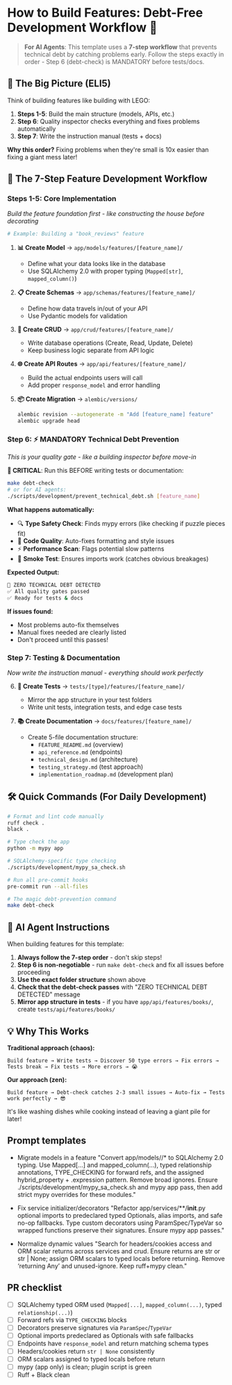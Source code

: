 # How to Build Features: Debt-Free Development Workflow 🚀

> **For AI Agents**: This template uses a **7-step workflow** that prevents technical debt by catching problems early. Follow the steps exactly in order - Step 6 (debt-check) is MANDATORY before tests/docs.

## 🧠 The Big Picture (ELI5)

Think of building features like building with LEGO:
1. **Steps 1-5**: Build the main structure (models, APIs, etc.)
2. **Step 6**: Quality inspector checks everything and fixes problems automatically 
3. **Step 7**: Write the instruction manual (tests + docs)

**Why this order?** Fixing problems when they're small is 10x easier than fixing a giant mess later!

## 🚀 The 7-Step Feature Development Workflow

### **Steps 1-5: Core Implementation** 
*Build the feature foundation first - like constructing the house before decorating*

```bash
# Example: Building a "book_reviews" feature
```

1. **📊 Create Model** → `app/models/features/[feature_name]/`
   - Define what your data looks like in the database
   - Use SQLAlchemy 2.0 with proper typing (`Mapped[str]`, `mapped_column()`)

2. **📋 Create Schemas** → `app/schemas/features/[feature_name]/`  
   - Define how data travels in/out of your API
   - Use Pydantic models for validation

3. **🔧 Create CRUD** → `app/crud/features/[feature_name]/`
   - Write database operations (Create, Read, Update, Delete)
   - Keep business logic separate from API logic

4. **🌐 Create API Routes** → `app/api/features/[feature_name]/`
   - Build the actual endpoints users will call
   - Add proper `response_model` and error handling

5. **📦 Create Migration** → `alembic/versions/`
   ```bash
   alembic revision --autogenerate -m "Add [feature_name] feature"
   alembic upgrade head
   ```

### **Step 6: ⚡ MANDATORY Technical Debt Prevention** 
*This is your quality gate - like a building inspector before move-in*

**🚨 CRITICAL**: Run this BEFORE writing tests or documentation:

```bash
make debt-check
# or for AI agents:
./scripts/development/prevent_technical_debt.sh [feature_name]
```

**What happens automatically:**
- 🔍 **Type Safety Check**: Finds mypy errors (like checking if puzzle pieces fit)
- 🧹 **Code Quality**: Auto-fixes formatting and style issues  
- ⚡ **Performance Scan**: Flags potential slow patterns
- 🚨 **Smoke Test**: Ensures imports work (catches obvious breakages)

**Expected Output:**
```bash
🎉 ZERO TECHNICAL DEBT DETECTED
✅ All quality gates passed  
✅ Ready for tests & docs
```

**If issues found:**
- Most problems auto-fix themselves
- Manual fixes needed are clearly listed
- Don't proceed until this passes!

### **Step 7: Testing & Documentation**
*Now write the instruction manual - everything should work perfectly*

6. **🧪 Create Tests** → `tests/[type]/features/[feature_name]/`
   - Mirror the app structure in your test folders
   - Write unit tests, integration tests, and edge case tests

7. **📚 Create Documentation** → `docs/features/[feature_name]/`
   - Create 5-file documentation structure:
     - `FEATURE_README.md` (overview)  
     - `api_reference.md` (endpoints)
     - `technical_design.md` (architecture)
     - `testing_strategy.md` (test approach)
     - `implementation_roadmap.md` (development plan)

## 🛠️ Quick Commands (For Daily Development)

```bash
# Format and lint code manually
ruff check .
black .

# Type check the app
python -m mypy app

# SQLAlchemy-specific type checking  
./scripts/development/mypy_sa_check.sh

# Run all pre-commit hooks
pre-commit run --all-files

# The magic debt-prevention command
make debt-check
```

## 🤖 AI Agent Instructions

When building features for this template:

1. **Always follow the 7-step order** - don't skip steps!
2. **Step 6 is non-negotiable** - run `make debt-check` and fix all issues before proceeding
3. **Use the exact folder structure** shown above
4. **Check that the debt-check passes** with "ZERO TECHNICAL DEBT DETECTED" message
5. **Mirror app structure in tests** - if you have `app/api/features/books/`, create `tests/api/features/books/`

## 💡 Why This Works

**Traditional approach (chaos):**
```
Build feature → Write tests → Discover 50 type errors → Fix errors → Tests break → Fix tests → More errors → 😭
```

**Our approach (zen):**  
```
Build feature → Debt-check catches 2-3 small issues → Auto-fix → Tests work perfectly → 😎
```

It's like washing dishes while cooking instead of leaving a giant pile for later!

## Prompt templates

- Migrate models in a feature
  "Convert app/models/<feature>/* to SQLAlchemy 2.0 typing. Use Mapped[...] and mapped_column(...), typed relationship annotations, TYPE_CHECKING for forward refs, and the assigned hybrid_property + .expression pattern. Remove broad ignores. Ensure ./scripts/development/mypy_sa_check.sh and mypy app pass, then add strict mypy overrides for these modules."

- Fix service initializer/decorators
  "Refactor app/services/**/__init__.py optional imports to predeclared typed Optionals, alias imports, and safe no-op fallbacks. Type custom decorators using ParamSpec/TypeVar so wrapped functions preserve their signatures. Ensure mypy app passes."

- Normalize dynamic values
  "Search for headers/cookies access and ORM scalar returns across services and crud. Ensure returns are str or str | None; assign ORM scalars to typed locals before returning. Remove ‘returning Any’ and unused-ignore. Keep ruff+mypy clean."

## PR checklist

- [ ] SQLAlchemy typed ORM used (`Mapped[...]`, `mapped_column(...)`, typed `relationship(...)`)
- [ ] Forward refs via `TYPE_CHECKING` blocks
- [ ] Decorators preserve signatures via `ParamSpec`/`TypeVar`
- [ ] Optional imports predeclared as Optionals with safe fallbacks
- [ ] Endpoints have `response_model` and return matching schema types
- [ ] Headers/cookies return `str | None` consistently
- [ ] ORM scalars assigned to typed locals before return
- [ ] mypy (app only) is clean; plugin script is green
- [ ] Ruff + Black clean
